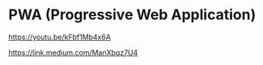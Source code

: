 # PWA (Progressive Web Application)
https://youtu.be/kFbf1Mb4x6A

https://link.medium.com/ManXbqz7U4

